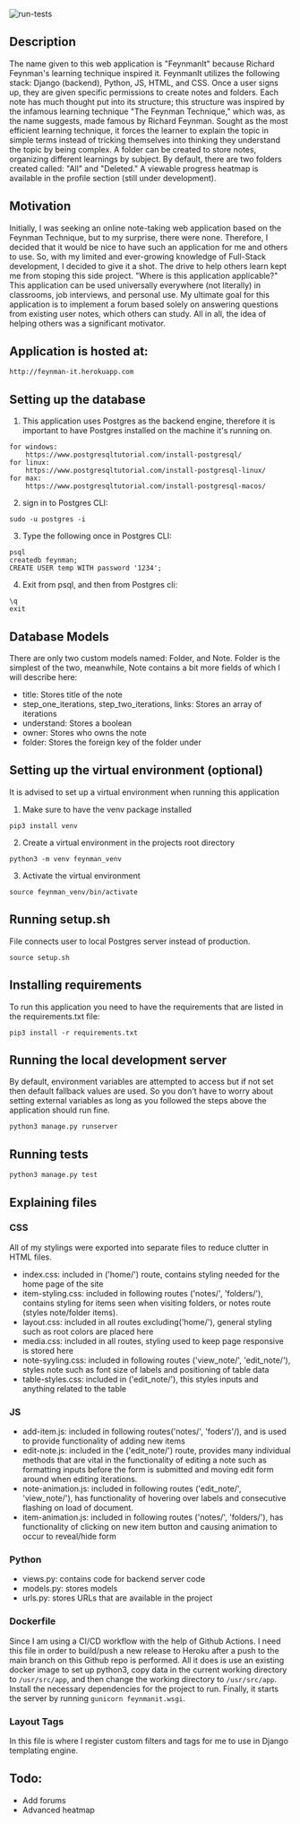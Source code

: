 ![run-tests](https://github.com/molinitomario/feynman-it/actions/workflows/django.yml/badge.svg)

## Description
The name given to this web application is "FeynmanIt" because Richard Feynman's learning technique inspired it. FeynmanIt utilizes the following stack: Django (backend), Python, JS, HTML, and CSS. Once a user signs up, they are given specific permissions to create notes and folders. Each note has much thought put into its structure; this structure was inspired by the infamous learning technique "The Feynman Technique," which was, as the name suggests, made famous by Richard Feynman. Sought as the most efficient learning technique, it forces the learner to explain the topic in simple terms instead of tricking themselves into thinking they understand the topic by being complex. A folder can be created to store notes, organizing different learnings by subject. By default, there are two folders created called: "All" and "Deleted." A viewable progress heatmap is available in the profile section (still under development).


## Motivation
Initially, I was seeking an online note-taking web application based on the Feynman Technique, but to my surprise, there were none. Therefore, I decided that it would be nice to have such an application for me and others to use. So, with my limited and ever-growing knowledge of Full-Stack development, I decided to give it a shot. The drive to help others learn kept me from stoping this side project. "Where is this application applicable?" This application can be used universally everywhere (not literally) in classrooms, job interviews, and personal use. My ultimate goal for this application is to implement a forum based solely on answering questions from existing user notes, which others can study. All in all, the idea of helping others was a significant motivator.  


## Application is hosted at:
```
http://feynman-it.herokuapp.com
```

## Setting up the database
1. This application uses Postgres as the backend engine, therefore it is important to have Postgres installed on the machine it's running on.
```
for windows: 
    https://www.postgresqltutorial.com/install-postgresql/
for linux: 
    https://www.postgresqltutorial.com/install-postgresql-linux/
for max: 
    https://www.postgresqltutorial.com/install-postgresql-macos/
```
2. sign in to Postgres CLI:
```
sudo -u postgres -i
```
3. Type the following once in Postgres CLI:
```
psql
createdb feynman;
CREATE USER temp WITH password '1234';
``` 
4. Exit from psql, and then from Postgres cli:
```
\q
exit
```

## Database Models
There are only two custom models named: Folder, and Note. Folder is the simplest of the two, meanwhile, Note contains a bit more fields of which I will describe here:
- title: Stores title of the note
- step_one_iterations, step_two_iterations, links: Stores an array of iterations
- understand: Stores a boolean
- owner: Stores who owns the note
- folder: Stores the foreign key of the folder under 

## Setting up the virtual environment (optional)
It is advised to set up a virtual environment when running this application
1. Make sure to have the venv package installed
```
pip3 install venv
```
2. Create a virtual environment in the projects root directory
```
python3 -m venv feynman_venv
```
3. Activate the virtual environment
```
source feynman_venv/bin/activate
```

## Running setup.sh
File connects user to local Postgres server instead of production. 
```
source setup.sh
```

## Installing requirements
To run this application you need to have the requirements that are listed in the requirements.txt file:
```
pip3 install -r requirements.txt
```

## Running the local development server
By default, environment variables are attempted to access but if not set then default fallback values are used. So you don't have to worry about setting external variables as long as you followed the steps above the application should run fine.
```
python3 manage.py runserver
```

## Running tests
```
python3 manage.py test
```

## Explaining files
### CSS
All of my stylings were exported into separate files to reduce clutter in HTML files. 
- index.css: included in ('home/') route, contains styling needed for the home page of the site 
- item-styling.css: included in following routes ('notes/', 'folders/'), contains styling for items seen when visiting folders, or notes route (styles note/folder items).
- layout.css: included in all routes excluding('home/'), general styling such as root colors are placed here
- media.css: included in all routes, styling used to keep page responsive is stored here
- note-syyling.css: included in following routes ('view_note/', 'edit_note/'), styles note such as font size of labels and positioning of table data
- table-styles.css: included in ('edit_note/'), this styles inputs and anything related to the table
### JS
- add-item.js: included in following routes('notes/', 'foders'/), and is used to provide functionality of adding new items
- edit-note.js: included in the ('edit_note/') route, provides many individual methods that are vital in the functionality of editing a note such as formatting inputs before the form is submitted and moving edit form around when editing iterations.
- note-animation.js: included in following routes ('edit_note/', 'view_note/'), has functionality of hovering over labels and consecutive flashing on load of document.
- item-animation.js: included in following routes ('notes/', 'folders/'), has functionality of clicking on new item button and causing animation to occur to reveal/hide form
### Python
- views.py: contains code for backend server code
- models.py: stores models
- urls.py: stores URLs that are available in the project
### Dockerfile
Since I am using a CI/CD workflow with the help of Github Actions. I need this file in order to build/push a new release to Heroku after a push to the main branch on this Github repo is performed. All it does is use an existing docker image to set up python3, copy data in the current working directory to ```/usr/src/app```, and then change the working directory to ```/usr/src/app```. Install the necessary dependencies for the project to run. Finally, it starts the server by running ```gunicorn feynmanit.wsgi```. 
### Layout Tags
In this file is where I register custom filters and tags for me to use in Django templating engine. 

## Todo:
- Add forums
- Advanced heatmap 
